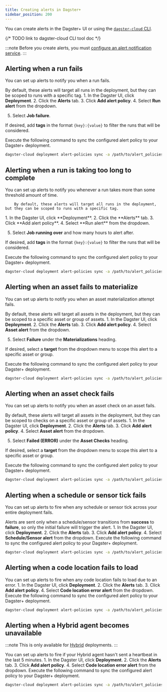 ```yaml
---
title: Creating alerts in Dagster+
sidebar_position: 200
---
```


You can create alerts in the Dagster+ UI or using the [`dagster-cloud` CLI](/dagster-plus/deployment/dagster-cloud-cli).

{/* TODO link to dagster-cloud CLI tool doc */}

:::note
Before you create alerts, you must [configure an alert notification service](configuring-an-alert-notification-service).
:::

## Alerting when a run fails
You can set up alerts to notify you when a run fails.

By default, these alerts will target all runs in the deployment, but they can be scoped to runs with a specific tag.
<Tabs groupId="ui_or_cli">
  <TabItem value='ui' label='In the UI'>
    1. In the Dagster UI, click **Deployment**.
2. Click the **Alerts** tab.
3. Click **Add alert policy**.
4. Select **Run alert** from the dropdown.

5. Select **Job failure**.

If desired, add **tags** in the format `{key}:{value}` to filter the runs that will be considered.

  </TabItem>
  <TabItem value='CLI' label='Using the CLI'>
    Execute the following command to sync the configured alert policy to your Dagster+ deployment.

  ```bash
  dagster-cloud deployment alert-policies sync -a /path/to/alert_policies.yaml
  ```
  <Tabs groupId="notification_service">
    <TabItem value='email' label='Email'>
      <CodeExample filePath="dagster-plus/deployment/alerts/schedule-sensor-failure-email.yaml" language="yaml" />
    </TabItem>
    <TabItem value='microsoft_teams' label='Microsoft Teams'>
      <CodeExample filePath="dagster-plus/deployment/alerts/schedule-sensor-failure-microsoft_teams.yaml" language="yaml" />
    </TabItem>
    <TabItem value='pagerduty' label='PagerDuty'>
      <CodeExample filePath="dagster-plus/deployment/alerts/schedule-sensor-failure-pagerduty.yaml" language="yaml" />
    </TabItem>
    <TabItem value='slack' label='Slack'>
      <CodeExample filePath="dagster-plus/deployment/alerts/schedule-sensor-failure-slack.yaml" language="yaml" />
    </TabItem>
  </Tabs>

  </TabItem>
</Tabs>

## Alerting when a run is taking too long to complete
You can set up alerts to notify you whenever a run takes more than some threshold amount of time.

        By default, these alerts will target all runs in the deployment, but they can be scoped to runs with a specific tag.
<Tabs groupId="ui_or_cli">
  <TabItem value='ui' label='In the UI'>
    1. In the Dagster UI, click **Deployment**.
2. Click the **Alerts** tab.
3. Click **Add alert policy**.
4. Select **Run alert** from the dropdown.

5. Select **Job running over** and how many hours to alert after.

If desired, add **tags** in the format `{key}:{value}` to filter the runs that will be considered.

  </TabItem>
  <TabItem value='cli' label='Using the CLI'>
    Execute the following command to sync the configured alert policy to your Dagster+ deployment.

  ```bash
  dagster-cloud deployment alert-policies sync -a /path/to/alert_policies.yaml
  ```
  <Tabs groupId="notification_service">
    <TabItem value='email' label='Email'>
      <CodeExample filePath="dagster-plus/deployment/alerts/job-running-over-one-hour-email.yaml" language="yaml" />
    </TabItem>
    <TabItem value='microsoft_teams' label='Microsoft Teams'>
      <CodeExample filePath="dagster-plus/deployment/alerts/job-running-over-one-hour-microsoft_teams.yaml" language="yaml" />
    </TabItem>
    <TabItem value='pagerduty' label='PagerDuty'>
      <CodeExample filePath="dagster-plus/deployment/alerts/job-running-over-one-hour-pagerduty.yaml" language="yaml" />
    </TabItem>
    <TabItem value='slack' label='Slack'>
      <CodeExample filePath="dagster-plus/deployment/alerts/job-running-over-one-hour-slack.yaml" language="yaml" />
    </TabItem>
  </Tabs>

  </TabItem>
</Tabs>

## Alerting when an asset fails to materialize
You can set up alerts to notify you when an asset materialization attempt fails.

By default, these alerts will target all assets in the deployment, but they can be scoped to a specific asset or group of assets.
<Tabs groupId="ui_or_cli">
  <TabItem value='ui' label='In the UI'>
    1. In the Dagster UI, click **Deployment**.
2. Click the **Alerts** tab.
3. Click **Add alert policy**.
4. Select **Asset alert** from the dropdown.

5. Select **Failure** under the **Materializations** heading.

If desired, select a **target** from the dropdown menu to scope this alert to a specific asset or group.

  </TabItem>
  <TabItem value='cli' label='Using the CLI'>
    Execute the following command to sync the configured alert policy to your Dagster+ deployment.

  ```bash
  dagster-cloud deployment alert-policies sync -a /path/to/alert_policies.yaml
  ```
  <Tabs groupId="notification_service">
    <TabItem value='email' label='Email'>
      <CodeExample filePath="dagster-plus/deployment/alerts/schedule-sensor-failure-email.yaml" language="yaml" />
    </TabItem>
    <TabItem value='microsoft_teams' label='Microsoft Teams'>
      <CodeExample filePath="dagster-plus/deployment/alerts/schedule-sensor-failure-microsoft_teams.yaml" language="yaml" />
    </TabItem>
    <TabItem value='pagerduty' label='PagerDuty'>
      <CodeExample filePath="dagster-plus/deployment/alerts/schedule-sensor-failure-pagerduty.yaml" language="yaml" />
    </TabItem>
    <TabItem value='slack' label='Slack'>
      <CodeExample filePath="dagster-plus/deployment/alerts/schedule-sensor-failure-slack.yaml" language="yaml" />
    </TabItem>
  </Tabs>

  </TabItem>
</Tabs>

## Alerting when an asset check fails
You can set up alerts to notify you when an asset check on an asset fails.

By default, these alerts will target all assets in the deployment, but they can be scoped to checks on a specific asset or group of assets.
<Tabs groupId="ui_or_cli">
  <TabItem value='ui' label='In the UI'>
    1. In the Dagster UI, click **Deployment**.
2. Click the **Alerts** tab.
3. Click **Add alert policy**.
4. Select **Asset alert** from the dropdown.

5. Select **Failed (ERROR)** under the **Asset Checks** heading.

If desired, select a **target** from the dropdown menu to scope this alert to a specific asset or group.

  </TabItem>
  <TabItem value='cli' label='Using the CLI'>
    Execute the following command to sync the configured alert policy to your Dagster+ deployment.

  ```bash
  dagster-cloud deployment alert-policies sync -a /path/to/alert_policies.yaml
  ```
  <Tabs groupId="notification_service">
    <TabItem value='email' label='Email'>
      <CodeExample filePath="dagster-plus/deployment/alerts/asset-check-failed-email.yaml" language="yaml" />
    </TabItem>
    <TabItem value='microsoft_teams' label='Microsoft Teams'>
      <CodeExample filePath="dagster-plus/deployment/alerts/asset-check-failed-microsoft_teams.yaml" language="yaml" />
    </TabItem>
    <TabItem value='pagerduty' label='PagerDuty'>
      <CodeExample filePath="dagster-plus/deployment/alerts/asset-check-failed-pagerduty.yaml" language="yaml" />
    </TabItem>
    <TabItem value='slack' label='Slack'>
      <CodeExample filePath="dagster-plus/deployment/alerts/asset-check-failed-slack.yaml" language="yaml" />
    </TabItem>
  </Tabs>

  </TabItem>
</Tabs>

## Alerting when a schedule or sensor tick fails
You can set up alerts to fire when any schedule or sensor tick across your entire deployment fails.

Alerts are sent only when a schedule/sensor transitions from **success** to **failure**, so only the initial failure will trigger the alert.
<Tabs groupId="ui_or_cli">
  <TabItem value='ui' label='In the UI'>
    1. In the Dagster UI, click **Deployment**.
2. Click the **Alerts** tab.
3. Click **Add alert policy**.
4. Select **Schedule/Sensor alert** from the dropdown.
  </TabItem>
  <TabItem value='cli' label='Using the CLI'>
    Execute the following command to sync the configured alert policy to your Dagster+ deployment.

  ```bash
  dagster-cloud deployment alert-policies sync -a /path/to/alert_policies.yaml
  ```
  <Tabs groupId="notification_service">
    <TabItem value='email' label='Email'>
      <CodeExample filePath="dagster-plus/deployment/alerts/schedule-sensor-failure-email.yaml" language="yaml" />
    </TabItem>
    <TabItem value='microsoft_teams' label='Microsoft Teams'>
      <CodeExample filePath="dagster-plus/deployment/alerts/schedule-sensor-failure-microsoft_teams.yaml" language="yaml" />
    </TabItem>
    <TabItem value='pagerduty' label='PagerDuty'>
      <CodeExample filePath="dagster-plus/deployment/alerts/schedule-sensor-failure-pagerduty.yaml" language="yaml" />
    </TabItem>
    <TabItem value='slack' label='Slack'>
      <CodeExample filePath="dagster-plus/deployment/alerts/schedule-sensor-failure-slack.yaml" language="yaml" />
    </TabItem>
  </Tabs>

  </TabItem>
</Tabs>

## Alerting when a code location fails to load
You can set up alerts to fire when any code location fails to load due to an error.
<Tabs groupId="ui_or_cli">
  <TabItem value='ui' label='In the UI'>
    1. In the Dagster UI, click **Deployment**.
2. Click the **Alerts** tab.
3. Click **Add alert policy**.
4. Select **Code location error alert** from the dropdown.
  </TabItem>
  <TabItem value='cli' label='Using the CLI'>
    Execute the following command to sync the configured alert policy to your Dagster+ deployment.

  ```bash
  dagster-cloud deployment alert-policies sync -a /path/to/alert_policies.yaml
  ```
  <Tabs groupId="notification_service">
    <TabItem value='email' label='Email'>
      <CodeExample filePath="dagster-plus/deployment/alerts/code-location-error-email.yaml" language="yaml" />
    </TabItem>
    <TabItem value='microsoft_teams' label='Microsoft Teams'>
      <CodeExample filePath="dagster-plus/deployment/alerts/code-location-error-microsoft_teams.yaml" language="yaml" />
    </TabItem>
    <TabItem value='pagerduty' label='PagerDuty'>
      <CodeExample filePath="dagster-plus/deployment/alerts/code-location-error-pagerduty.yaml" language="yaml" />
    </TabItem>
    <TabItem value='slack' label='Slack'>
      <CodeExample filePath="dagster-plus/deployment/alerts/code-location-error-slack.yaml" language="yaml" />
    </TabItem>
  </Tabs>

  </TabItem>
</Tabs>

## Alerting when a Hybrid agent becomes unavailable
:::note
This is only available for [Hybrid](/todo) deployments.
:::

You can set up alerts to fire if your Hybrid agent hasn't sent a heartbeat in the last 5 minutes.
<Tabs groupId="ui_or_cli">
  <TabItem value='ui' label='In the UI'>
    1. In the Dagster UI, click **Deployment**.
2. Click the **Alerts** tab.
3. Click **Add alert policy**.
4. Select **Code location error alert** from the dropdown.
  </TabItem>
  <TabItem value='cli' label='Using the CLI'>
    Execute the following command to sync the configured alert policy to your Dagster+ deployment.

  ```bash
  dagster-cloud deployment alert-policies sync -a /path/to/alert_policies.yaml
  ```
  <Tabs groupId="notification_service">
    <TabItem value='email' label='Email'>
      <CodeExample filePath="dagster-plus/deployment/alerts/code-location-error-email.yaml" language="yaml" />
    </TabItem>
    <TabItem value='microsoft_teams' label='Microsoft Teams'>
      <CodeExample filePath="dagster-plus/deployment/alerts/code-location-error-microsoft_teams.yaml" language="yaml" />
    </TabItem>
    <TabItem value='pagerduty' label='PagerDuty'>
      <CodeExample filePath="dagster-plus/deployment/alerts/code-location-error-pagerduty.yaml" language="yaml" />
    </TabItem>
    <TabItem value='slack' label='Slack'>
      <CodeExample filePath="dagster-plus/deployment/alerts/code-location-error-slack.yaml" language="yaml" />
    </TabItem>
  </Tabs>

  </TabItem>
</Tabs>